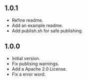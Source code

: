 ## 1.0.1

- Refine readme.
- Add an example readme.
- Add publish.sh for safe publishing.

## 1.0.0

- Initial version.
- Fix publising warnings.
- Add a Apache 2.0 License.
- Fix a error word.
